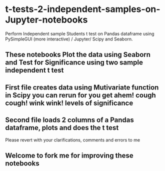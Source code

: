 # t-tests-2-independent-samples-on-Jupyter-notebooks
Perform Independent sample Students t test on Pandas dataframe using PySimpleGUI (more interactive) / Jupyter/ Scipy and Seaborn.
## These notebooks Plot the data using Seaborn and Test for Significance using two sample independent t test
## First file creates data using Mutivariate function in Scipy you can rerun for you get ahem! cough cough! wink wink! levels of significance
## Second file loads 2 columns of a Pandas dataframe, plots and does the t test
Please revert with your clarifications, comments and errors to me
## Welcome to fork me for improving these notebooks
## 
